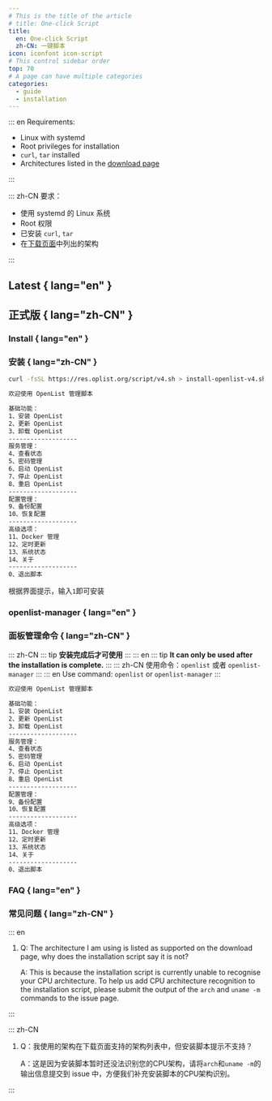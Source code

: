 ```yaml
---
# This is the title of the article
# title: One-click Script
title:
  en: One-click Script
  zh-CN: 一键脚本
icon: iconfont icon-script
# This control sidebar order
top: 70
# A page can have multiple categories
categories:
  - guide
  - installation
---
```


::: en
Requirements:

- Linux with systemd
- Root privileges for installation
- `curl`, `tar` installed
- Architectures listed in the [download page](download)

:::

::: zh-CN
要求：

- 使用 systemd 的 Linux 系统
- Root 权限
- 已安装 `curl`, `tar`
- 在[下载页面](download)中列出的架构

:::

## Latest { lang="en" }

## 正式版 { lang="zh-CN" }

### Install { lang="en" }

### 安装 { lang="zh-CN" }

```bash
curl -fsSL https://res.oplist.org/script/v4.sh > install-openlist-v4.sh && sudo bash install-openlist-v4.sh
```

```bash
欢迎使用 OpenList 管理脚本

基础功能：
1、安装 OpenList
2、更新 OpenList
3、卸载 OpenList
-------------------
服务管理：
4、查看状态
5、密码管理
6、启动 OpenList
7、停止 OpenList
8、重启 OpenList
-------------------
配置管理：
9、备份配置
10、恢复配置
-------------------
高级选项：
11、Docker 管理
12、定时更新
13、系统状态
14、关于
-------------------
0、退出脚本
```

根据界面提示，输入`1`即可安装

### openlist-manager { lang="en" }

### 面板管理命令 { lang="zh-CN" }

::: zh-CN
::: tip
**安装完成后才可使用**
:::
::: en
::: tip
**It can only be used after the installation is complete.**
:::
::: zh-CN
使用命令：`openlist` 或者 `openlist-manager`
:::
::: en
Use command: `openlist` or `openlist-manager`
:::

```bash
欢迎使用 OpenList 管理脚本

基础功能：
1、安装 OpenList
2、更新 OpenList
3、卸载 OpenList
-------------------
服务管理：
4、查看状态
5、密码管理
6、启动 OpenList
7、停止 OpenList
8、重启 OpenList
-------------------
配置管理：
9、备份配置
10、恢复配置
-------------------
高级选项：
11、Docker 管理
12、定时更新
13、系统状态
14、关于
-------------------
0、退出脚本
```

### FAQ { lang="en" }

### 常见问题 { lang="zh-CN" }

::: en
1. Q: The architecture I am using is listed as supported on the download page, why does the installation script say it is not?

   A: This is because the installation script is currently unable to recognise your CPU architecture. To help us add CPU architecture recognition to the installation script, please submit the output of the `arch` and `uname -m` commands to the issue page.

:::

::: zh-CN
1. Q：我使用的架构在下载页面支持的架构列表中，但安装脚本提示不支持？

   A：这是因为安装脚本暂时还没法识别您的CPU架构，请将`arch`和`uname -m`的输出信息提交到 issue 中，方便我们补充安装脚本的CPU架构识别。

:::
